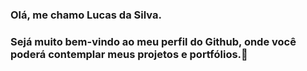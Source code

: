 
 ### Olá, me chamo Lucas da Silva.
### Sejá muito bem-vindo ao meu perfil do Github, onde você poderá contemplar meus projetos e portfólios.👋
##
